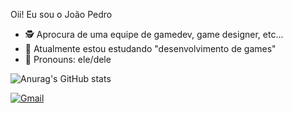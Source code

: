 Oii! Eu sou o João Pedro

- 🕵️ Aprocura de uma equipe de gamedev, game designer, etc...
- 🌱 Atualmente estou estudando "desenvolvimento de games"
- 👨 Pronouns: ele/dele

![Anurag's GitHub stats](https://github-readme-stats.vercel.app/api?username=Joaof&show_icons=true&theme=transparent)

[![Gmail](https://img.shields.io/badge/Gmail-D14836?style=for-the-badge&logo=gmail&logoColor=white)](https://mail.google.com/mail/u/6/?ogbl#inbox)

          
          
